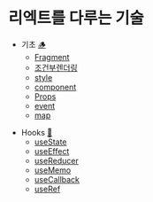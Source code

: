 # 리엑트를 다루는 기술

- 기초 [🪵](https://github.com/HWANBINYOO/React-study/blob/main/READMEMDS/start.md)
  - [Fragment](https://github.com/HWANBINYOO/React-study/blob/main/READMEMDS/Fragment.md)
  - [조건부렌더링](https://github.com/HWANBINYOO/React-study/blob/main/READMEMDS/%26%26.md)
  - [style](https://github.com/HWANBINYOO/React-study/blob/main/READMEMDS/style.md)
  - [component](https://github.com/HWANBINYOO/React-study/blob/main/READMEMDS/component.md)
  - [Props](https://github.com/HWANBINYOO/React-study/blob/main/READMEMDS/Props.md)
  - [event](https://github.com/HWANBINYOO/React-study/blob/main/READMEMDS/event.md)
  * [map](https://github.com/HWANBINYOO/React-study/blob/main/READMEMDS/map.md)

* Hooks [🤔](https://github.com/HWANBINYOO/React-study/blob/main/READMEMDS/Hooks.md)
  - [useState](https://github.com/HWANBINYOO/React-study/blob/main/READMEMDS/useState.md)
  * [useEffect](https://github.com/HWANBINYOO/React-study/blob/main/READMEMDS/useEffect.md)
  - [useReducer](https://github.com/HWANBINYOO/React-study/blob/main/READMEMDS/useReducer.md)
  * [useMemo](https://github.com/HWANBINYOO/React-study/blob/main/READMEMDS/useMemo.md)
  - [useCallback](https://github.com/HWANBINYOO/React-study/blob/main/READMEMDS/useCallback.md)
  - [useRef](https://github.com/HWANBINYOO/React-study/blob/main/READMEMDS/useRef.md)
